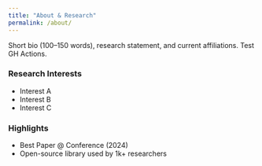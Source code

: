 ```yaml
---
title: "About & Research"
permalink: /about/
---
```


Short bio (100–150 words), research statement, and current affiliations. Test GH Actions.

### Research Interests
- Interest A
- Interest B
- Interest C

### Highlights
- Best Paper @ Conference (2024)
- Open-source library used by 1k+ researchers
